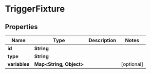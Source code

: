 

# TriggerFixture


## Properties

| Name | Type | Description | Notes |
|------------ | ------------- | ------------- | -------------|
|**id** | **String** |  |  |
|**type** | **String** |  |  |
|**variables** | **Map&lt;String, Object&gt;** |  |  [optional] |



